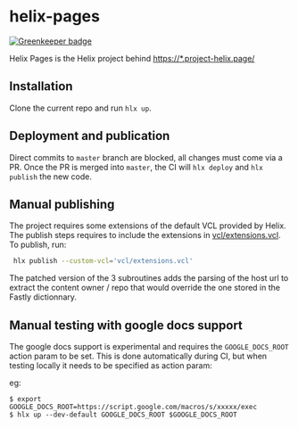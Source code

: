 # helix-pages

[![Greenkeeper badge](https://badges.greenkeeper.io/adobe/helix-pages.svg)](https://greenkeeper.io/)

Helix Pages is the Helix project behind [https://*.project-helix.page/](https://www.project-helix.page/)

## Installation

Clone the current repo and run `hlx up`.

## Deployment and publication

Direct commits to `master` branch are blocked, all changes must come via a PR. Once the PR is merged into `master`, the CI will `hlx deploy` and `hlx publish` the new code.

## Manual publishing

The project requires some extensions of the default VCL provided by Helix. The publish steps requires to include the extensions in [vcl/extensions.vcl](vcl/extensions.vcl). To publish, run:

```bash
 hlx publish --custom-vcl='vcl/extensions.vcl'
```

The patched version of the 3 subroutines adds the parsing of the host url to extract the content owner / repo that would override the one stored in the Fastly dictionnary.


## Manual testing with google docs support

The google docs support is experimental and requires the `GOOGLE_DOCS_ROOT` action param to be set.
This is done automatically during CI, but when testing locally it needs to be specified as action param:

eg:
```
$ export GOOGLE_DOCS_ROOT=https://script.google.com/macros/s/xxxxx/exec
$ hlx up --dev-default GOOGLE_DOCS_ROOT $GOOGLE_DOCS_ROOT
```
